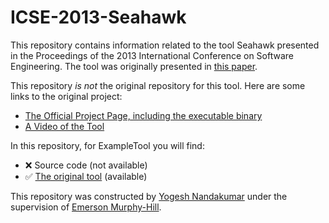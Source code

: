 # ICSE-2013-Seahawk

This repository contains information related to the tool Seahawk presented in the Proceedings of the 2013 International Conference on Software Engineering. The tool was originally presented in [this paper](http://ieeexplore.ieee.org/xpl/articleDetails.jsp?arnumber=6606701).

This repository _is not_ the original repository for this tool. Here are some links to the original project:
* [The Official Project Page, including the executable binary](http://seahawk.inf.usi.ch/)
* [A Video of the Tool](http://youtu.be/DkqhiU9FYPI)

In this repository, for ExampleTool you will find:
* :x: Source code (not available)
* :white_check_mark: [The original tool](SomeExecutableInTheRepo) (available)

This repository was constructed by [Yogesh Nandakumar](https://github.com/ynandak) under the supervision of [Emerson Murphy-Hill](https://github.com/CaptainEmerson). 
